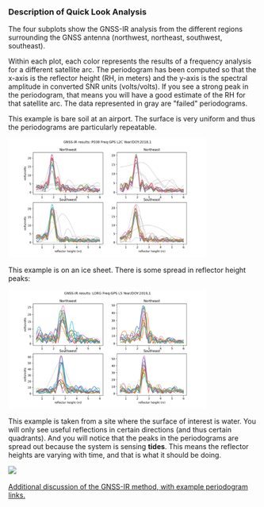 ### Description of Quick Look Analysis

The four subplots show the GNSS-IR analysis from the different regions surrounding the GNSS 
antenna (northwest, northeast, southwest, southeast). 

Within each plot, each color represents the results of a frequency analysis for 
a different satellite arc. The periodogram has been computed so that the x-axis 
is the reflector height (RH, in meters) and the y-axis is the spectral amplitude
in converted SNR units (volts/volts).  If you see a strong peak in the periodogram,
that means you will have a good estimate of the RH for that satellite arc. The data
represented in gray are "failed" periodograms. 

This example is bare soil at an airport. The surface is very uniform and thus the periodograms 
are particularly repeatable.

<img src="p038_L2C.png" width=400>

This example is on an ice sheet. There is some spread in reflector height peaks:

<img src="lorg_L5.png" width=400>

This example is taken from a site where the surface of interest is water. You will only
see useful reflections in certain directions (and thus certain quadrants). And you will
notice that the peaks in the periodograms are spread out because the system is sensing 
**tides**. This means the reflector heights are varying with time, and that is what it 
should be doing.

<img src=http://gnss-reflections.org/static/images/examples/sc02100f1.png width=400>


[Additional discussion of the GNSS-IR method, with example periodogram links.](https://gnss-reflections.org/overview)

